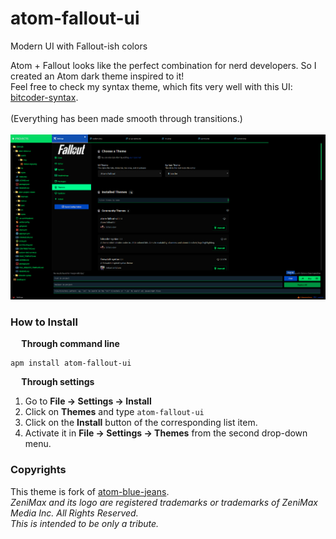 # atom-fallout-ui
Modern UI with Fallout-ish colors

Atom + Fallout looks like the perfect combination for nerd developers. So I created an Atom dark theme inspired to it! <br>
Feel free to check my syntax theme, which fits very well with this UI: [bitcoder-syntax](https://atom.io/packages/bitcoder-syntax).
<br><br>
(Everything has been made smooth through transitions.)
<br><br>
![Theme screenshot](https://github.com/bitkris-dev/atom-fallout-ui/blob/master/assets/img/atom-fallout-ui-screenshot.png?raw=true)

### How to Install
**<img src="https://atom.io/favicon.ico" width="14" height="14" /> Through command line**

```shell
apm install atom-fallout-ui
```

**<img src="https://atom.io/favicon.ico" width="14" height="14" /> Through settings**  
  1. Go to **File -> Settings -> Install**
  2. Click on **Themes** and type `atom-fallout-ui`
  3. Click on the **Install** button of the corresponding list item.
  4. Activate it in  **File -> Settings -> Themes** from the second drop-down menu.

### Copyrights
This theme is fork of [atom-blue-jeans](https://github.com/mariosbraho/atom-blue-jeans-ui). <br>
*ZeniMax and its logo are registered trademarks or trademarks of ZeniMax Media Inc. All Rights Reserved. <br>
This is intended to be only a tribute.*
